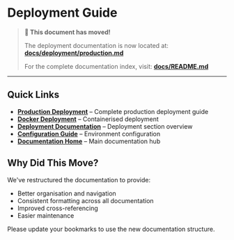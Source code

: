 # Deployment Guide

> **📍 This document has moved!**
> 
> The deployment documentation is now located at: **[docs/deployment/production.md](docs/deployment/production.md)**
>
> For the complete documentation index, visit: **[docs/README.md](docs/README.md)**

---

## Quick Links

- **[Production Deployment](docs/deployment/production.md)** – Complete production deployment guide
- **[Docker Deployment](docs/deployment/docker.md)** – Containerised deployment
- **[Deployment Documentation](docs/deployment/README.md)** – Deployment section overview
- **[Configuration Guide](docs/guides/configuration.md)** – Environment configuration
- **[Documentation Home](docs/README.md)** – Main documentation hub

## Why Did This Move?

We've restructured the documentation to provide:
- Better organisation and navigation
- Consistent formatting across all documentation
- Improved cross-referencing
- Easier maintenance

Please update your bookmarks to use the new documentation structure.
